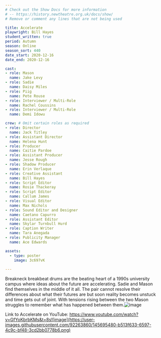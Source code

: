 ```yaml
---
# Check out the Show Docs for more information
# -- https://history.newtheatre.org.uk/docs/show/
# Remove or comment any lines that are not being used

title: Accelerate
playwright: Bill Hayes
student_written: true
period: Autumn
season: Online
season_sort: 440
date_start: 2020-12-16
date_end: 2020-12-16

cast:
- role: Mason
  name: Jake Levy
- role: Sadie
  name: Daisy Miles
- role: Piig
  name: Pete Rouse
- role: Interviewer / Multi-Role
  name: Rachel Coussins
- role: Interviewer / Multi-Role
  name: Demi Idowu

crew: # Omit certain roles as required
- role: Director
  name: Jack Titley
- role: Assistant Director 
  name: Helena Hunt
- role: Producer
  name: Caitie Pardoe
- role: Assistant Producer
  name: Jesse Rough
- role: Shadow Producer
  name: Erin Verlaque
- role: Creative Assistant
  name: Bill Hayes
- role: Script Editor
  name: Rosie Thackeray
- role: Script Editor
  name: Callum James
- role: Visual Editor
  name: Max Nichols
- role: Sound Editor and Designer
  name: Caetano Capurro
- role: Assistant Editor 
  name: Skylar Turnbull Hurd 
- role: Caption Writer
  name: Tara Anegada
- role: Publicity Manager
  name: Ace Edwards

assets:
  - type: poster
    image: 3c697vK
    
---
```


Breakneck breakbeat drums are the beating heart of a 1990s university campus where ideas about the future are accelerating. Sadie and Mason find themselves in the middle of it all. The pair cannot resolve their differences about what their futures are but soon reality becomes unstuck and time gets out of joint. With tensions rising between the two Mason struggles to remember what has happened between them.![image](https://user-images.githubusercontent.com/92263860/145695476-a08611c9-d423-4162-b5bc-1c85bfe2fb1b.png)

Link to Accelerate on YouTube: https://www.youtube.com/watch?v=GfYoKbrbKMs&t=8s![image](https://user-images.githubusercontent.com/92263860/145695480-b513f633-6597-4c9c-bf48-3cd2bb0778b6.png)

